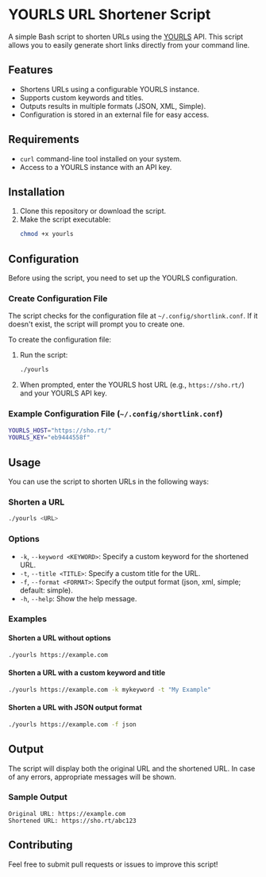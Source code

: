 # YOURLS URL Shortener Script

A simple Bash script to shorten URLs using the [YOURLS](https://yourls.org/) API. This script allows you to easily generate short links directly from your command line.

[](https://ucarecdn.com/1eb74771-3518-40f6-8a20-47c9dd796f03/-/preview/707x317/)

## Features

- Shortens URLs using a configurable YOURLS instance.
- Supports custom keywords and titles.
- Outputs results in multiple formats (JSON, XML, Simple).
- Configuration is stored in an external file for easy access.

## Requirements

- `curl` command-line tool installed on your system.
- Access to a YOURLS instance with an API key.

## Installation

1. Clone this repository or download the script.
2. Make the script executable:
   ```bash
   chmod +x yourls
   ```

## Configuration

Before using the script, you need to set up the YOURLS configuration.

### Create Configuration File

The script checks for the configuration file at `~/.config/shortlink.conf`. If it doesn't exist, the script will prompt you to create one.

To create the configuration file:

1. Run the script:
   ```bash
   ./yourls
   ```

2. When prompted, enter the YOURLS host URL (e.g., `https://sho.rt/`) and your YOURLS API key.

### Example Configuration File (`~/.config/shortlink.conf`)

```bash
YOURLS_HOST="https://sho.rt/"
YOURLS_KEY="eb9444558f"
```

## Usage

You can use the script to shorten URLs in the following ways:

### Shorten a URL

```bash
./yourls <URL>
```

### Options

- `-k`, `--keyword <KEYWORD>`: Specify a custom keyword for the shortened URL.
- `-t`, `--title <TITLE>`: Specify a custom title for the URL.
- `-f`, `--format <FORMAT>`: Specify the output format (json, xml, simple; default: simple).
- `-h`, `--help`: Show the help message.

### Examples

#### Shorten a URL without options

```bash
./yourls https://example.com
```

#### Shorten a URL with a custom keyword and title

```bash
./yourls https://example.com -k mykeyword -t "My Example"
```

#### Shorten a URL with JSON output format

```bash
./yourls https://example.com -f json
```

## Output

The script will display both the original URL and the shortened URL. In case of any errors, appropriate messages will be shown.

### Sample Output

```
Original URL: https://example.com
Shortened URL: https://sho.rt/abc123
```

## Contributing

Feel free to submit pull requests or issues to improve this script!
